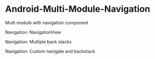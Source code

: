 # Android-Multi-Module-Navigation
Multi module with navigation component

Navigation: NavigationView

Navigation: Multiple back stacks

Navigation: Custom navigate and backstack
